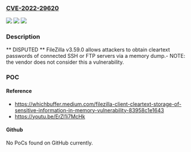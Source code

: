 ### [CVE-2022-29620](https://cve.mitre.org/cgi-bin/cvename.cgi?name=CVE-2022-29620)
![](https://img.shields.io/static/v1?label=Product&message=n%2Fa&color=blue)
![](https://img.shields.io/static/v1?label=Version&message=n%2Fa&color=blue)
![](https://img.shields.io/static/v1?label=Vulnerability&message=n%2Fa&color=brighgreen)

### Description

** DISPUTED ** FileZilla v3.59.0 allows attackers to obtain cleartext passwords of connected SSH or FTP servers via a memory dump.- NOTE: the vendor does not consider this a vulnerability.

### POC

#### Reference
- https://whichbuffer.medium.com/filezilla-client-cleartext-storage-of-sensitive-information-in-memory-vulnerability-83958c1e1643
- https://youtu.be/ErZl1i7McHk

#### Github
No PoCs found on GitHub currently.

